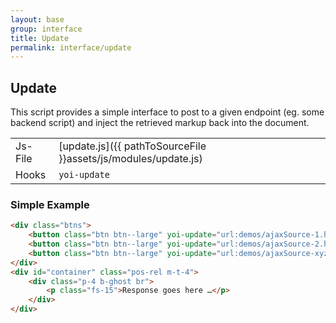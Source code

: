 ```yaml
---
layout: base
group: interface
title: Update
permalink: interface/update
---
```


## Update
This script provides a simple interface to post to a given endpoint (eg. some backend script) and inject the retrieved markup back into the document.

|         |                                                                |
| -       | -                                                              |
| Js-File | [update.js]({{ pathToSourceFile }}assets/js/modules/update.js) |
| Hooks   | `yoi-update`                                                   |

### Simple Example

```html
<div class="btns">
    <button class="btn btn--large" yoi-update="url:demos/ajaxSource-1.html;target:#container;">What is Valium?</button>
    <button class="btn btn--large" yoi-update="url:demos/ajaxSource-2.html;target:#container;">What is Strychnine?</button>
    <button class="btn btn--large" yoi-update="url:demos/ajaxSource-xyz.html;target:#container;">Why 42?</button>
</div>
<div id="container" class="pos-rel m-t-4">
    <div class="p-4 b-ghost br">
        <p class="fs-15">Response goes here …</p>
    </div>
</div>
```

